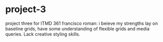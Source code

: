 # project-3
project three for ITMD 361
francisco roman: i beieve my strengths lay on baseline grids, have some understanding of flexible grids and media queries. Lack creative styling skills. 
